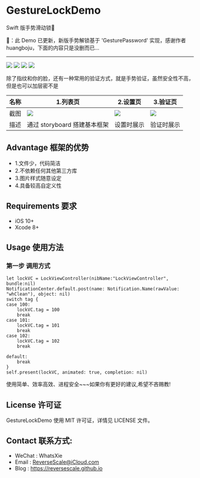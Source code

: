 # GestureLockDemo
Swift 版手势滑动锁🔐

🔔：此 Demo 已更新，新版手势解锁基于 'GesturePassword' 实现，感谢作者 huangboju，下面的内容只是没删而已...

-----

![](https://img.shields.io/badge/platform-iOS-red.svg) 
![](https://img.shields.io/badge/language-Swift-orange.svg) 
![](https://img.shields.io/badge/download-2.6MB-brightgreen.svg)
![](https://img.shields.io/badge/license-MIT%20License-brightgreen.svg) 

除了指纹和你的脸，还有一种常用的验证方式，就是手势验证，虽然安全性不高，但是也可以加层密不是

| 名称 |1.列表页 |2.设置页 |3.验证页 |
| ------------- | ------------- | ------------- | ------------- |
| 截图 | ![](http://og1yl0w9z.bkt.clouddn.com/17-10-27/17278377.jpg) | ![](http://og1yl0w9z.bkt.clouddn.com/17-10-27/86991446.jpg) | ![](http://og1yl0w9z.bkt.clouddn.com/17-10-27/82927257.jpg) |
| 描述 | 通过 storyboard 搭建基本框架 | 设置时展示 | 验证时展示 |


## Advantage 框架的优势
* 1.文件少，代码简洁
* 2.不依赖任何其他第三方库
* 3.图片样式随意设定
* 4.具备较高自定义性


## Requirements 要求
* iOS 10+
* Xcode 8+


## Usage 使用方法
### 第一步 调用方式
```
let lockVC = LockViewController(nibName:"LockViewController", bundle:nil)
NotificationCenter.default.post(name: Notification.Name(rawValue: "whClean"), object: nil)
switch tag {
case 100:
    lockVC.tag = 100
    break
case 101:
    lockVC.tag = 101
    break
case 102:
    lockVC.tag = 102
    break
    
default:
    break
}
self.present(lockVC, animated: true, completion: nil)
```


使用简单、效率高效、进程安全~~~如果你有更好的建议,希望不吝赐教!


## License 许可证
GestureLockDemo 使用 MIT 许可证，详情见 LICENSE 文件。


## Contact 联系方式:
* WeChat : WhatsXie
* Email : ReverseScale@iCloud.com
* Blog : https://reversescale.github.io
